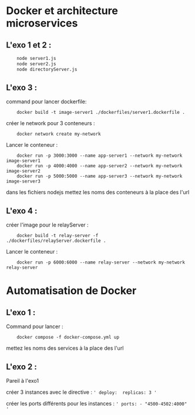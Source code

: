 # Docker et architecture microservices

## L'exo 1 et 2 :

```sh
    node server1.js
    node server2.js
    node directoryServer.js
```

## L'exo 3 : 

command pour lancer dockerfile:
```
    docker build -t image-server1 ./dockerfiles/server1.dockerfile .
```

créer le network pour 3 conteneurs :
```
    docker network create my-network
```

Lancer le conteneur : 
```
    docker run -p 3000:3000 --name app-server1 --network my-network image-server1
    docker run -p 4000:4000 --name app-server2 --network my-network image-server2
    docker run -p 5000:5000 --name app-server3 --network my-network image-server3
```

dans les fichiers nodejs mettez les noms des conteneurs à la place des l'url 

## L'exo 4 :

créer l'image pour le relayServer : 
```
    docker build -t relay-server -f ./dockerfiles/relayServer.dockerfile .
```

Lancer le conteneur : 
```
    docker run -p 6000:6000 --name relay-server --network my-network relay-server
```

# Automatisation de Docker

## L'exo 1 :

Command pour lancer :
```
    docker compose -f docker-compose.yml up 
```

mettez les noms des services à la place des l'url 

## L'exo 2 :

Pareil à l'exo1 

créer 3 instances avec le directive :
`'
deploy: 
    replicas: 3
'`

créer les ports différents pour les instances :
`'
ports:
    - "4500-4502:4000"
'`